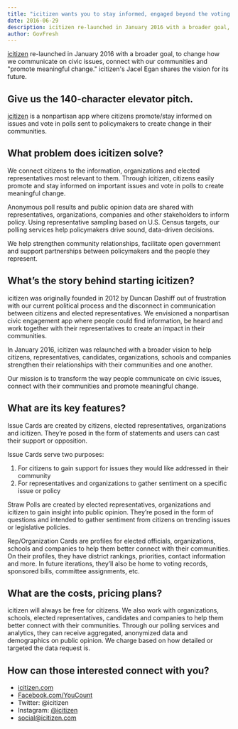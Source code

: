 ```yaml
---
title: "icitizen wants you to stay informed, engaged beyond the voting booth"
date: 2016-06-29
description: icitizen re-launched in January 2016 with a broader goal, to change how we communicate on civic issues, connect with our communities and "promote meaningful change." icitizen's Jacel Egan shares the vision for its future.
author: GovFresh
---
```



<a href="https://icitizen.com/">icitizen</a> re-launched in January 2016 with a broader goal, to change how we communicate on civic issues, connect with our communities and "promote meaningful change." icitizen's Jacel Egan shares the vision for its future.
<h2>Give us the 140-character elevator pitch.</h2>
<a href="https://icitizen.com/">icitizen</a> is a nonpartisan app where citizens promote/stay informed on issues and vote in polls sent to policymakers to create change in their communities.
<h2>What problem does icitizen solve?</h2>
We connect citizens to the information, organizations and elected representatives most relevant to them. Through icitizen, citizens easily promote and stay informed on important issues and vote in polls to create meaningful change.

Anonymous poll results and public opinion data are shared with representatives, organizations, companies and other stakeholders to inform policy. Using representative sampling based on U.S. Census targets, our polling services help policymakers drive sound, data-driven decisions.

We help strengthen community relationships, facilitate open government and support partnerships between policymakers and the people they represent.
<h2>What’s the story behind starting icitizen?</h2>
icitizen was originally founded in 2012 by Duncan Dashiff out of frustration with our current political process and the disconnect in communication between citizens and elected representatives. We envisioned a nonpartisan civic engagement app where people could find information, be heard and work together with their representatives to create an impact in their communities.

In January 2016, icitizen was relaunched with a broader vision to help citizens, representatives, candidates, organizations, schools and companies strengthen their relationships with their communities and one another.

Our mission is to transform the way people communicate on civic issues, connect with their communities and promote meaningful change.
<h2>What are its key features?</h2>
Issue Cards are created by citizens, elected representatives, organizations and icitizen. They’re posed in the form of statements and users can cast their support or opposition.

Issue Cards serve two purposes:

1) For citizens to gain support for issues they would like addressed in their community
2) For representatives and organizations to gather sentiment on a specific issue or policy

Straw Polls are created by elected representatives, organizations and icitizen to gain insight into public opinion. They’re posed in the form of questions and intended to gather sentiment from citizens on trending issues or legislative policies.

Rep/Organization Cards are profiles for elected officials, organizations, schools and companies to help them better connect with their communities. On their profiles, they have district rankings, priorities, contact information and more. In future iterations, they’ll also be home to voting records, sponsored bills, committee assignments, etc.
<h2>What are the costs, pricing plans?</h2>
icitizen will always be free for citizens. We also work with organizations, schools, elected representatives, candidates and companies to help them better connect with their communities. Through our polling services and analytics, they can receive aggregated, anonymized data and demographics on public opinion. We charge based on how detailed or targeted the data request is.
<h2>How can those interested connect with you?</h2>
<ul>
 	<li><a href="https://www.icitizen.com/">icitizen.com</a></li>
 	<li><a href="https://Facebook.com/YouCount">Facebook.com/YouCount</a></li>
 	<li>Twitter: @icitizen</li>
 	<li>Instagram: <a href="https://www.instagram.com/icitizen">@icitizen</a></li>
 	<li><a href="mailto:social@icitizen.com">social@icitizen.com</a></li>
</ul>
